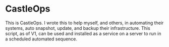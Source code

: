 # CastleOps
This is CastleOps.  I wrote this to help myself, and others, in automating their systems, auto snapshot, update, and backup their infrastructure.  This script, as of V1, can be used and installed as a service on a server to run in a scheduled automated sequence.
